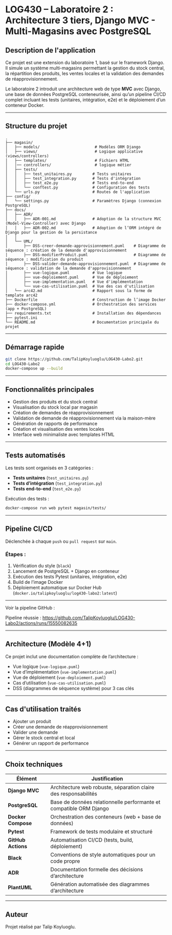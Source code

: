 # LOG430 – Laboratoire 2 : Architecture 3 tiers, Django MVC - Multi-Magasins avec PostgreSQL

## Description de l'application

Ce projet est une extension du laboratoire 1, basé sur le framework Django. Il simule un système multi-magasins permettant la gestion du stock central, la répartition des produits, les ventes locales et la validation des demandes de réapprovisionnement.

Le laboratoire 2 introduit une architecture web de type **MVC** avec Django, une base de données PostgreSQL conteneurisée, ainsi qu’un pipeline CI/CD complet incluant les tests (unitaires, intégration, e2e) et le déploiement d’un conteneur Docker.

---

## Structure du projet

```plaintext
.
├── magasin/
│   ├── models/                        # Modèles ORM Django
│   ├── views/                         # Logique applicative (views/controllers)
│   ├── templates/                     # Fichiers HTML
│   │── controllers/                   # logique métier 
│   ├── tests/
│   │   ├── test_unitaires.py         # Tests unitaires
│   │   ├── test_integration.py       # Tests d'intégration
│   │   ├── test_e2e.py               # Tests end-to-end
│   │   └── conftest.py               # Configuration des tests
│   └── urls.py                       # Routes de l'application
├── config/
│   └── settings.py                   # Paramètres Django (connexion PostgreSQL)
├── docs/
│   ├── ADR/
│   │   ├── ADR-001.md                # Adoption de la structure MVC (Model-View-Controller) avec Django
│   │   ├── ADR-002.md                # Adoption de l’ORM intégré de Django pour la gestion de la persistance
│   │  
│   └── UML/
│       ├── DSS-creer-demande-approvisionnement.puml    # Diagramme de séquence : création de la demande d'approvisionnement
│       ├── DSS-modifierProduit.puml                    # Diagramme de séquence : modification du produit
│       ├── DSS-valider-demande-approvisionnement.puml  # Diagramme de séquence : validation de la demande d'approvisionnement
│       ├── vue-logique.puml          # Vue logique
│       ├── vue-deploiement.puml      # Vue de déploiement
│       ├── vue-implementation.puml   # Vue d'implémentation
│       └── vue-cas-utilisation.puml  # Vue des cas d'utilisation
│   └── arc42.md                      # Rapport sous la forme de template arc42
├── Dockerfile                        # Construction de l’image Docker
├── docker-compose.yml                # Orchestration des services (app + PostgreSQL)
├── requirements.txt                  # Installation des dépendances
├── pytest.ini 
└── README.md                         # Documentation principale du projet
```

---

## Démarrage rapide

```bash
git clone https://github.com/TalipKoyluoglu/LOG430-Labo2.git
cd LOG430-Labo2
docker-compose up --build
```

---

## Fonctionnalités principales

- Gestion des produits et du stock central
- Visualisation du stock local par magasin
- Création de demandes de réapprovisionnement
- Validation de demande de réapprovisionnement via la maison-mère
- Génération de rapports de performance
- Création et visualisation des ventes locales
- Interface web minimaliste avec templates HTML

---

## Tests automatisés

Les tests sont organisés en 3 catégories :

-  **Tests unitaires** (`test_unitaires.py`)
-  **Tests d’intégration** (`test_integration.py`)
-  **Tests end-to-end** (`test_e2e.py`)

Exécution des tests :

```bash
docker-compose run web pytest magasin/tests/
```

---

## Pipeline CI/CD

Déclenchée à chaque `push` ou `pull request` sur `main`.

### Étapes :

1. Vérification du style (`black`)
2. Lancement de PostgreSQL + Django en conteneur
3. Exécution des tests Pytest (unitaires, intégration, e2e)
4. Build de l’image Docker
5. Déploiement automatique sur Docker Hub (`docker.io/talipkoyluoglu/log430-labo2:latest`)

---

Voir la pipeline GitHub :  

Pipeline réussie : https://github.com/TalipKoyluoglu/LOG430-Labo2/actions/runs/15550082635

---

## Architecture (Modèle 4+1)

Ce projet inclut une documentation complète de l’architecture :

-  Vue logique (`vue-logique.puml`)
-  Vue d’implémentation (`vue-implementation.puml`)
-  Vue de déploiement (`vue-deploiement.puml`)
-  Cas d’utilisation (`vue-cas-utilisation.puml`)
-  DSS (diagrammes de séquence système) pour 3 cas clés

---
## Cas d'utilisation traités

- Ajouter un produit
- Créer une demande de réapprovisionnement
- Valider une demande
- Gérer le stock central et local
- Générer un rapport de performance

---   

## Choix techniques

| Élément              | Justification                                                                 |
|----------------------|------------------------------------------------------------------------------|
| **Django MVC**       | Architecture web robuste, séparation claire des responsabilités               |
| **PostgreSQL**       | Base de données relationnelle performante et compatible ORM Django            |
| **Docker Compose**   | Orchestration des conteneurs (web + base de données)                          |
| **Pytest**           | Framework de tests modulaire et structuré                                     |
| **GitHub Actions**   | Automatisation CI/CD (tests, build, déploiement)                              |
| **Black**            | Conventions de style automatiques pour un code propre                         |
| **ADR**              | Documentation formelle des décisions d’architecture                           |
| **PlantUML**         | Génération automatisée des diagrammes d’architecture                          |

---

## Auteur

Projet réalisé par Talip Koyluoglu. 

